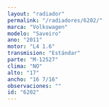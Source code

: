 ```yaml
---
layout: "radiador"
permalink: "/radiadores/6202/"
marca: "Volkswagen"
modelo: "Saveiro"
ano: "2011"
motor: "L4 1.6"
transmision: "Estándar"
parte: "M-12527"
clima: "NO"
alto: "17"
ancho: "16 7/16"
observaciones: ""
id: "6202"
---
```


